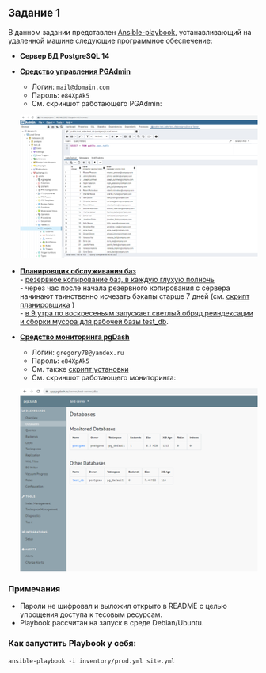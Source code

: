 ## Задание 1

В данном задании представлен [Ansible-playbook](https://github.com/GrigoriyAzatyan/test-task/blob/master/Task%201/site.yml), устанавливающий на удаленной машине следующие программное обеспечение:
- **Сервер БД PostgreSQL 14**
- [**Средство управления PGAdmin**](http://46.146.220.219/pgadmin4)
     - Логин: `mail@domain.com`
     - Пароль: `e84XpAk5`
     - См. скриншот работающего PGAdmin:  
       
   ![Интерфейс PGAdmin](https://github.com/GrigoriyAzatyan/test-task/blob/master/Task%201/pgadmin.png)
    
- [**Планировщик обслуживания баз**](https://github.com/GrigoriyAzatyan/test-task/blob/master/Task%201/templates/backup_cron.sh.j2)  
          - [резервное копирование баз, в каждую глухую полночь](https://github.com/GrigoriyAzatyan/test-task/blob/master/Task%201/templates/psql_backup.sh.j2)  
          - через час после начала резервного копирования с сервера начинают таинственно исчезать бэкапы старше 7 дней (см. [скрипт планировщика](https://github.com/GrigoriyAzatyan/test-task/blob/master/Task%201/templates/backup_cron.sh.j2)  )   
          - [в 9 утра по воскресеньям запускает светлый обряд реиндексации и сборки мусора для рабочей базы test_db](https://github.com/GrigoriyAzatyan/test-task/blob/master/Task%201/templates/psql_reindex_vacuum.sh.j2).  
- [**Средство мониторинга pgDash**](https://pgdash.io/)       
     - Логин: `gregory78@yandex.ru`
     - Пароль: `e84XpAk5`
     - См. также [скрипт установки](https://github.com/GrigoriyAzatyan/test-task/blob/master/Task%201/templates/pgdash_setup.sh.j2)      
     - См. скриншот работающего мониторинга:  
       
     ![Интерфейс pgDash](https://github.com/GrigoriyAzatyan/test-task/blob/master/Task%201/pg_dash.png)
     
### Примечания
- Пароли не шифровал и выложил открыто в README с целью упрощения доступа к тесовым ресурсам.
- Playbook рассчитан на запуск в среде Debian/Ubuntu. 


### Как запустить Playbook у себя: 

`ansible-playbook -i inventory/prod.yml site.yml`
